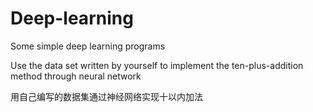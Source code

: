 # Deep-learning
Some simple deep learning programs

Use the data set written by yourself to implement the ten-plus-addition method through neural network

用自己编写的数据集通过神经网络实现十以内加法
